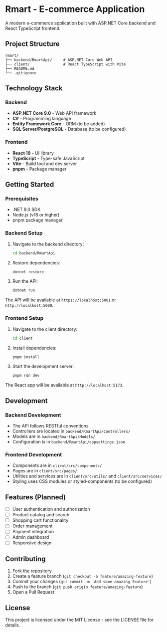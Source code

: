 # Rmart - E-commerce Application

A modern e-commerce application built with ASP.NET Core backend and React TypeScript frontend.

## Project Structure

```
rmart/
├── backend/RmartApi/     # ASP.NET Core Web API
├── client/               # React TypeScript with Vite
├── README.md
└── .gitignore
```

## Technology Stack

### Backend
- **ASP.NET Core 9.0** - Web API framework
- **C#** - Programming language
- **Entity Framework Core** - ORM (to be added)
- **SQL Server/PostgreSQL** - Database (to be configured)

### Frontend
- **React 19** - UI library
- **TypeScript** - Type-safe JavaScript
- **Vite** - Build tool and dev server
- **pnpm** - Package manager

## Getting Started

### Prerequisites
- .NET 9.0 SDK
- Node.js (v18 or higher)
- pnpm package manager

### Backend Setup

1. Navigate to the backend directory:
   ```bash
   cd backend/RmartApi
   ```

2. Restore dependencies:
   ```bash
   dotnet restore
   ```

3. Run the API:
   ```bash
   dotnet run
   ```

The API will be available at `https://localhost:5001` or `http://localhost:5000`.

### Frontend Setup

1. Navigate to the client directory:
   ```bash
   cd client
   ```

2. Install dependencies:
   ```bash
   pnpm install
   ```

3. Start the development server:
   ```bash
   pnpm run dev
   ```

The React app will be available at `http://localhost:5173`.

## Development

### Backend Development
- The API follows RESTful conventions
- Controllers are located in `backend/RmartApi/Controllers/`
- Models are in `backend/RmartApi/Models/`
- Configuration is in `backend/RmartApi/appsettings.json`

### Frontend Development
- Components are in `client/src/components/`
- Pages are in `client/src/pages/`
- Utilities and services are in `client/src/utils/` and `client/src/services/`
- Styling uses CSS modules or styled-components (to be configured)

## Features (Planned)

- [ ] User authentication and authorization
- [ ] Product catalog and search
- [ ] Shopping cart functionality
- [ ] Order management
- [ ] Payment integration
- [ ] Admin dashboard
- [ ] Responsive design

## Contributing

1. Fork the repository
2. Create a feature branch (`git checkout -b feature/amazing-feature`)
3. Commit your changes (`git commit -m 'Add some amazing feature'`)
4. Push to the branch (`git push origin feature/amazing-feature`)
5. Open a Pull Request

## License

This project is licensed under the MIT License - see the LICENSE file for details.
